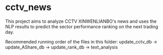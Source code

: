 # cctv_news

This project aims to analyze CCTV XINWENLIANBO's news and uses the NLP results to predict the sector performance ranking on the next trading day. 

Recommended running order of the files in this folder:
update_cctv_db -> update_AShare_db -> update_rank_db -> text_analysis

